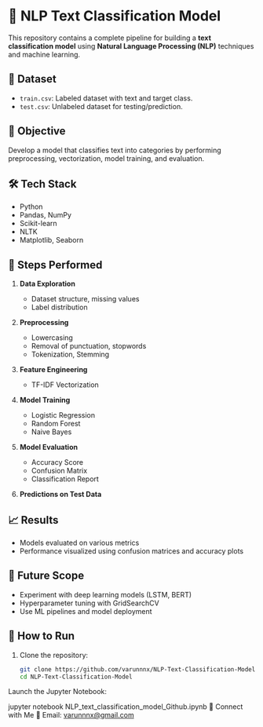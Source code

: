 # 🧠 NLP Text Classification Model

This repository contains a complete pipeline for building a **text classification model** using **Natural Language Processing (NLP)** techniques and machine learning.

## 📂 Dataset

- `train.csv`: Labeled dataset with text and target class.
- `test.csv`: Unlabeled dataset for testing/prediction.

## 🎯 Objective

Develop a model that classifies text into categories by performing preprocessing, vectorization, model training, and evaluation.

## 🛠️ Tech Stack

- Python
- Pandas, NumPy
- Scikit-learn
- NLTK
- Matplotlib, Seaborn

## 🧪 Steps Performed

1. **Data Exploration**
   - Dataset structure, missing values
   - Label distribution

2. **Preprocessing**
   - Lowercasing
   - Removal of punctuation, stopwords
   - Tokenization, Stemming

3. **Feature Engineering**
   - TF-IDF Vectorization

4. **Model Training**
   - Logistic Regression
   - Random Forest
   - Naive Bayes

5. **Model Evaluation**
   - Accuracy Score
   - Confusion Matrix
   - Classification Report

6. **Predictions on Test Data**

## 📈 Results

- Models evaluated on various metrics
- Performance visualized using confusion matrices and accuracy plots

## 📌 Future Scope

- Experiment with deep learning models (LSTM, BERT)
- Hyperparameter tuning with GridSearchCV
- Use ML pipelines and model deployment

## 🚀 How to Run

1. Clone the repository:
   ```bash
   git clone https://github.com/varunnnx/NLP-Text-Classification-Model.git
   cd NLP-Text-Classification-Model
Launch the Jupyter Notebook:


jupyter notebook NLP_text_classification_model_Github.ipynb
🤝 Connect with Me
📧 Email: varunnnx@gmail.com


